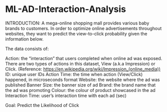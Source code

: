 # ML-AD-Interaction-Analysis
INTRODUCTION:
A mega-online shopping mall provides various baby brands to customers. In order to optimize online advertisements throughout websites, they want to predict the view-to-click probability given the information below.

The data consists of:

Action: the “interaction” that users completed when online ad was exposed. There are two types of actions in this dataset, View (a.k.a Impression) or Click. (Reference: https://en.wikipedia.org/wiki/Impression_(online_media)) ID: unique user IDs Action Time: the time when action (View/Click) happened, in microseconds format Website: the website where the ad was published Banner Size: the banner size of ad Brand: the brand name that the ad was promoting Colour: the colour of product showcased in the ad Interaction Time: user’s interaction time with each ad (sec)

Goal: Predict the Likelihood of Click
